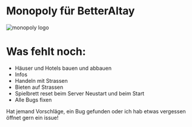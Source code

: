 # Monopoly für BetterAltay
![monopoly logo](https://user-images.githubusercontent.com/67799203/170809738-2b66a4d2-cc87-4fa5-9340-6a782f4f544d.png)




# Was fehlt noch:

- Häuser und Hotels bauen und abbauen
- Infos
- Handeln mit Strassen
- Bieten auf Strassen
- Spielbrett reset beim Server Neustart und beim Start
- Alle Bugs fixen

Hat jemand Vorschläge, ein Bug gefunden oder ich hab etwas vergessen öffnet gern ein issue!
